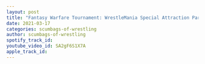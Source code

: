 ```yaml
---
layout: post
title: "Fantasy Warfare Tournament: WrestleMania Special Attraction Part 2"
date: 2021-03-17
categories: scumbags-of-wrestling
author: scumbags-of-wrestling
spotify_track_id: 
youtube_video_id: SA2gF6S1X7A
apple_track_id: 
---
```

